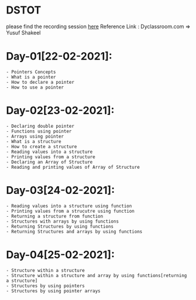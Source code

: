 # DSTOT
please find the recording session [here](https://drive.google.com/drive/folders/1DrER1LUx6A3yNREVtYSY13T6ko_Wh23s?usp=sharing)
Reference Link : Dyclassroom.com => Yusuf Shakeel

Day-01[22-02-2021]:
===================
	- Pointers Concepts
	- What is a pointer
	- How to declare a pointer
	- How to use a pointer

Day-02[23-02-2021]:
===================
	- Declaring double pointer
	- Functions using pointer
	- Arrays using pointer
	- What is a structure
	- How to create a structure
	- Reading values into a structure
	- Printing values from a structure
	- Declaring an Array of Structure
	- Reading and printing values of Array of Structure
	
Day-03[24-02-2021]:
===================
	- Reading values into a structure using function
	- Printing values from a strucutre using function
	- Returning a structure from function
	- Structures with arrays by using functions
	- Returning Structures by using functions
	- Returning Structures and arrays by using functions 
	
Day-04[25-02-2021]:
===================
	- Structure within a structure
	- Structure within a structure and array by using functions[returning a structure]
	- Structures by using pointers
	- Structures by using pointer arrays
